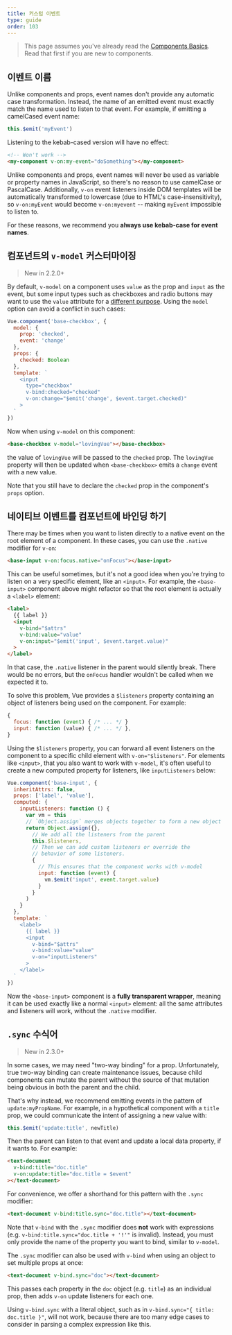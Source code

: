 ```yaml
---
title: 커스텀 이벤트
type: guide
order: 103
---
```


> This page assumes you've already read the [Components Basics](components.html). Read that first if you are new to components.

## 이벤트 이름

Unlike components and props, event names don't provide any automatic case transformation. Instead, the name of an emitted event must exactly match the name used to listen to that event. For example, if emitting a camelCased event name:

```js
this.$emit('myEvent')
```

Listening to the kebab-cased version will have no effect:

```html
<!-- Won't work -->
<my-component v-on:my-event="doSomething"></my-component>
```

Unlike components and props, event names will never be used as variable or property names in JavaScript, so there's no reason to use camelCase or PascalCase. Additionally, `v-on` event listeners inside DOM templates will be automatically transformed to lowercase (due to HTML's case-insensitivity), so `v-on:myEvent` would become `v-on:myevent` -- making `myEvent` impossible to listen to.

For these reasons, we recommend you **always use kebab-case for event names**.

## 컴포넌트의 `v-model` 커스터마이징

> New in 2.2.0+

By default, `v-model` on a component uses `value` as the prop and `input` as the event, but some input types such as checkboxes and radio buttons may want to use the `value` attribute for a [different purpose](https://developer.mozilla.org/en-US/docs/Web/HTML/Element/input/checkbox#Value). Using the `model` option can avoid a conflict in such cases:

```js
Vue.component('base-checkbox', {
  model: {
    prop: 'checked',
    event: 'change'
  },
  props: {
    checked: Boolean
  },
  template: `
    <input
      type="checkbox"
      v-bind:checked="checked"
      v-on:change="$emit('change', $event.target.checked)"
    >
  `
})
```

Now when using `v-model` on this component:

```html
<base-checkbox v-model="lovingVue"></base-checkbox>
```

the value of `lovingVue` will be passed to the `checked` prop. The `lovingVue` property will then be updated when `<base-checkbox>` emits a `change` event with a new value.

<p class="tip">Note that you still have to declare the <code>checked</code> prop in the component's <code>props</code> option.</p>

## 네이티브 이벤트를 컴포넌트에 바인딩 하기

There may be times when you want to listen directly to a native event on the root element of a component. In these cases, you can use the `.native` modifier for `v-on`:

```html
<base-input v-on:focus.native="onFocus"></base-input>
```

This can be useful sometimes, but it's not a good idea when you're trying to listen on a very specific element, like an `<input>`. For example, the `<base-input>` component above might refactor so that the root element is actually a `<label>` element:

```html
<label>
  {{ label }}
  <input
    v-bind="$attrs"
    v-bind:value="value"
    v-on:input="$emit('input', $event.target.value)"
  >
</label>
```

In that case, the `.native` listener in the parent would silently break. There would be no errors, but the `onFocus` handler wouldn't be called when we expected it to.

To solve this problem, Vue provides a `$listeners` property containing an object of listeners being used on the component. For example:

```js
{
  focus: function (event) { /* ... */ }
  input: function (value) { /* ... */ },
}
```

Using the `$listeners` property, you can forward all event listeners on the component to a specific child element with `v-on="$listeners"`. For elements like `<input>`, that you also want to work with `v-model`, it's often useful to create a new computed property for listeners, like `inputListeners` below:

```js
Vue.component('base-input', {
  inheritAttrs: false,
  props: ['label', 'value'],
  computed: {
    inputListeners: function () {
      var vm = this
      // `Object.assign` merges objects together to form a new object
      return Object.assign({},
        // We add all the listeners from the parent
        this.$listeners,
        // Then we can add custom listeners or override the
        // behavior of some listeners.
        {
          // This ensures that the component works with v-model
          input: function (event) {
            vm.$emit('input', event.target.value)
          }
        }
      )
    }
  },
  template: `
    <label>
      {{ label }}
      <input
        v-bind="$attrs"
        v-bind:value="value"
        v-on="inputListeners"
      >
    </label>
  `
})
```

Now the `<base-input>` component is a **fully transparent wrapper**, meaning it can be used exactly like a normal `<input>` element: all the same attributes and listeners will work, without the `.native` modifier.

## `.sync` 수식어

> New in 2.3.0+

In some cases, we may need "two-way binding" for a prop. Unfortunately, true two-way binding can create maintenance issues, because child components can mutate the parent without the source of that mutation being obvious in both the parent and the child.

That's why instead, we recommend emitting events in the pattern of `update:myPropName`. For example, in a hypothetical component with a `title` prop, we could communicate the intent of assigning a new value with:

```js
this.$emit('update:title', newTitle)
```

Then the parent can listen to that event and update a local data property, if it wants to. For example:

```html
<text-document
  v-bind:title="doc.title"
  v-on:update:title="doc.title = $event"
></text-document>
```

For convenience, we offer a shorthand for this pattern with the `.sync` modifier:

```html
<text-document v-bind:title.sync="doc.title"></text-document>
```

<p class="tip">Note that <code>v-bind</code> with the <code>.sync</code> modifier does <strong>not</strong> work with expressions (e.g. <code>v-bind:title.sync="doc.title + '!'"</code> is invalid). Instead, you must only provide the name of the property you want to bind, similar to <code>v-model</code>.</p>

The `.sync` modifier can also be used with `v-bind` when using an object to set multiple props at once:

```html
<text-document v-bind.sync="doc"></text-document>
```

This passes each property in the `doc` object (e.g. `title`) as an individual prop, then adds `v-on` update listeners for each one.

<p class="tip">Using <code>v-bind.sync</code> with a literal object, such as in <code>v-bind.sync="{ title: doc.title }"</code>, will not work, because there are too many edge cases to consider in parsing a complex expression like this.</p>
